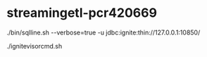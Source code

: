 # streamingetl-pcr420669

./bin/sqlline.sh --verbose=true -u jdbc:ignite:thin://127.0.0.1:10850/

./ignitevisorcmd.sh
